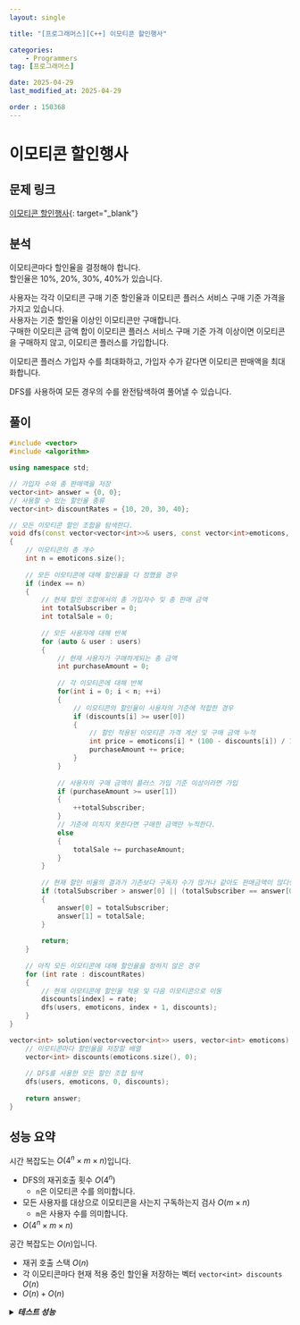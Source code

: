 ```yaml
---
layout: single

title: "[프로그래머스][C++] 이모티콘 할인행사"

categories:
    - Programmers
tag: [프로그래머스]

date: 2025-04-29
last_modified_at: 2025-04-29

order : 150368
---
```


# 이모티콘 할인행사

## 문제 링크

[이모티콘 할인행사](https://school.programmers.co.kr/learn/courses/30/lessons/150368){: target="_blank"}

## 분석

이모티콘마다 할인율을 결정해야 합니다.  
할인율은 10%, 20%, 30%, 40%가 있습니다.

사용자는 각각 이모티콘 구매 기준 할인율과 이모티콘 플러스 서비스 구매 기준 가격을 가지고 있습니다.  
사용자는 기준 할인율 이상인 이모티콘만 구매합니다.  
구매한 이모티콘 금액 합이 이모티콘 플러스 서비스 구매 기준 가격 이상이면 이모티콘을 구매하지 않고, 이모티콘 플러스를 가입합니다.

이모티콘 플러스 가입자 수를 최대화하고, 가입자 수가 같다면 이모티콘 판매액을 최대화합니다.

DFS를 사용하여 모든 경우의 수를 완전탐색하여 풀어낼 수 있습니다.

## 풀이

```cpp
#include <vector>
#include <algorithm>

using namespace std;

// 가입자 수와 총 판매액을 저장
vector<int> answer = {0, 0};
// 사용할 수 있는 할인율 종류
vector<int> discountRates = {10, 20, 30, 40};

// 모든 이모티콘 할인 조합을 탐색한다.
void dfs(const vector<vector<int>>& users, const vector<int>emoticons, int index, vector<int>& discounts)
{
    // 이모티콘의 총 개수
    int n = emoticons.size();
    
    // 모든 이모티콘에 대해 할인율을 다 정했을 경우
    if (index == n)
    {
        // 현재 할인 조합에서의 총 가입자수 및 총 판매 금액
        int totalSubscriber = 0;
        int totalSale = 0;
        
        // 모든 사용자에 대해 반복
        for (auto & user : users)
        {
            // 현재 사용자가 구매하게되는 총 금액
            int purchaseAmount = 0;
            
            // 각 이모티콘에 대해 반복
            for(int i = 0; i < n; ++i)
            {
                // 이모티콘의 할인율이 사용자의 기준에 적합한 경우
                if (discounts[i] >= user[0])
                {
                    // 할인 적용된 이모티콘 가격 계산 및 구매 금액 누적
                    int price = emoticons[i] * (100 - discounts[i]) / 100;
                    purchaseAmount += price;
                }
            }
            
            // 사용자의 구매 금액이 플러스 가입 기준 이상이라면 가입
            if (purchaseAmount >= user[1])
            {
                ++totalSubscriber;
            }
            // 기준에 미치지 못한다면 구매한 금액만 누적한다.
            else
            {
                totalSale += purchaseAmount;
            }
        }
        
        // 현재 할인 비율의 결과가 기존보다 구독자 수가 많거나 같아도 판매금액이 많다면 갱신한다.
        if (totalSubscriber > answer[0] || (totalSubscriber == answer[0] && totalSale > answer[1]))
        {
            answer[0] = totalSubscriber;
            answer[1] = totalSale;
        }
        
        return;
    }
    
    // 아직 모든 이모티콘에 대해 할인율을 정하지 않은 경우
    for (int rate : discountRates)
    {
        // 현재 이모티콘에 할인율 적용 및 다음 이모티콘으로 이동
        discounts[index] = rate;
        dfs(users, emoticons, index + 1, discounts);
    }
}

vector<int> solution(vector<vector<int>> users, vector<int> emoticons) {
    // 이모티콘마다 할인율을 저장할 배열
    vector<int> discounts(emoticons.size(), 0);
    
    // DFS를 사용한 모든 할인 조합 탐색
    dfs(users, emoticons, 0, discounts);
    
    return answer;
}
```

## 성능 요약

시간 복잡도는 $O(4^n \times m \times n)$입니다.

- DFS의 재귀호출 횟수 $O(4^n)$
    + `n`은 이모티콘 수를 의미합니다.
- 모든 사용자를 대상으로 이모티콘을 사는지 구독하는지 검사 $O(m \times n)$
    + `m`은 사용자 수를 의미합니다.
- $O(4^n \times m \times n)$

공간 복잡도는 $O(n)$입니다.

- 재귀 호출 스택 $O(n)$
- 각 이모티콘마다 현재 적용 중인 할인율 저장하는 벡터 `vector<int> discounts` $O(n)$
- $O(n) + O(n)$

<details>
<summary><h5 style="display: inline;">테스트 성능</h5></summary>
<div markdown="1">

테스트 1 〉 통과 (0.01ms, 4.22MB)  
테스트 2 〉 통과 (0.01ms, 4.21MB)  
테스트 3 〉 통과 (0.02ms, 4.14MB)  
테스트 4 〉 통과 (0.05ms, 4.17MB)  
테스트 5 〉 통과 (0.08ms, 3.69MB)  
테스트 6 〉 통과 (0.05ms, 4.14MB)  
테스트 7 〉 통과 (0.31ms, 4.17MB)  
테스트 8 〉 통과 (0.17ms, 4.23MB)  
테스트 9 〉 통과 (1.24ms, 4.2MB)  
테스트 10 〉 통과 (0.67ms, 4.24MB)  
테스트 11 〉 통과 (5.42ms, 4.15MB)  
테스트 12 〉 통과 (2.83ms, 4.2MB)  
테스트 13 〉 통과 (21.57ms, 4.21MB)  
테스트 14 〉 통과 (20.00ms, 4.23MB)  
테스트 15 〉 통과 (1.22ms, 4.13MB)  
테스트 16 〉 통과 (1.16ms, 4.21MB)  
테스트 17 〉 통과 (0.02ms, 4.21MB)  
테스트 18 〉 통과 (0.37ms, 3.64MB)  
테스트 19 〉 통과 (0.01ms, 4.02MB)  
테스트 20 〉 통과 (0.01ms, 4.14MB)  

</div>
</details>
